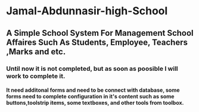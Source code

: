 # Jamal-Abdunnasir-high-School
## A Simple School System For Management School Affaires Such As  Students, Employee, Teachers ,Marks and etc.
### Until now it is not completed, but as soon as poosible I will work to complete it.
#### It need additonal forms and need to be connect with database, some forms need to complete configuration in it's content such as some buttons,toolstrip items, some textboxes, and other tools from toolbox.
